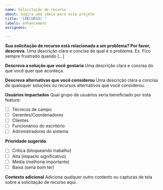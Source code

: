 ```yaml
---
name: Solicitação de recurso
about: Sugira uma ideia para este projeto
title: "[RECURSO] "
labels: enhancement
assignees: ''

---
```


**Sua solicitação de recurso está relacionada a um problema? Por favor, descreva.**
Uma descrição clara e concisa de qual é o problema. Ex. Fico sempre frustrado quando [...]

**Descreva a solução que você gostaria**
Uma descrição clara e concisa do que você quer que aconteça.

**Descreva alternativas que você considerou**
Uma descrição clara e concisa de quaisquer soluções ou recursos alternativos que você considerou.

**Usuários impactados**
Qual grupo de usuários seria beneficiado por esta feature:
- [ ] Técnicos de campo
- [ ] Gerentes/Coordenadores
- [ ] Clientes
- [ ] Funcionários do escritório
- [ ] Administradores do sistema

**Prioridade sugerida**
- [ ] Crítica (bloqueando trabalho)
- [ ] Alta (impacto significativo)
- [ ] Média (melhoria importante)
- [ ] Baixa (seria bom ter)

**Contexto adicional**
Adicione qualquer outro contexto ou capturas de tela sobre a solicitação de recurso aqui.